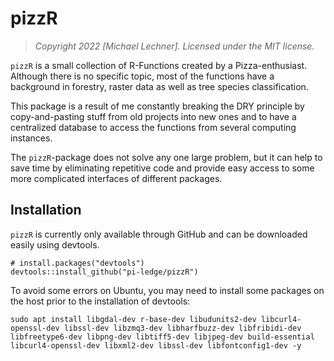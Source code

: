 # pizzR

> *Copyright 2022 [Michael Lechner]. Licensed under the MIT license.*

`pizzR` is a small collection of R-Functions created by a Pizza-enthusiast. Although there is no specific topic, most of the functions have a background in forestry, raster data as well as tree species classification.

This package is a result of me constantly breaking the DRY principle by copy-and-pasting stuff from old projects into new ones and to have a centralized database to access the functions from several computing instances.

The `pizzR`-package does not solve any one large problem, but it can help to save time by eliminating repetitive code and provide easy access to some more complicated interfaces of different packages.



## Installation

`pizzR` is currently only available through GitHub and can be downloaded
easily using devtools.

```
# install.packages("devtools")
devtools::install_github("pi-ledge/pizzR")
```


To avoid some errors on Ubuntu, you may need to install some packages on the host prior to the installation of devtools:

```
sudo apt install libgdal-dev r-base-dev libudunits2-dev libcurl4-openssl-dev libssl-dev libzmq3-dev libharfbuzz-dev libfribidi-dev libfreetype6-dev libpng-dev libtiff5-dev libjpeg-dev build-essential libcurl4-openssl-dev libxml2-dev libssl-dev libfontconfig1-dev -y
```
